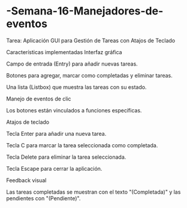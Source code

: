 # -Semana-16-Manejadores-de-eventos
Tarea: Aplicación GUI para Gestión de Tareas con Atajos de Teclado

Características implementadas
Interfaz gráfica

Campo de entrada (Entry) para añadir nuevas tareas.

Botones para agregar, marcar como completadas y eliminar tareas.

Una lista (Listbox) que muestra las tareas con su estado.

Manejo de eventos de clic

Los botones están vinculados a funciones específicas.

Atajos de teclado

Tecla Enter para añadir una nueva tarea.

Tecla C para marcar la tarea seleccionada como completada.

Tecla Delete para eliminar la tarea seleccionada.

Tecla Escape para cerrar la aplicación.

Feedback visual

Las tareas completadas se muestran con el texto "(Completada)" y las pendientes con "(Pendiente)".
